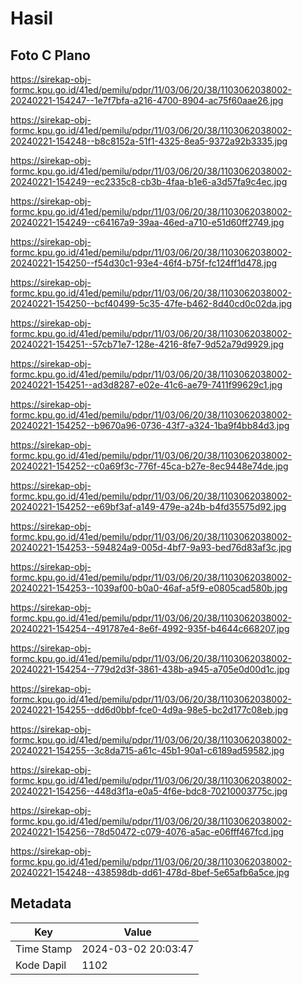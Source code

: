 # Hasil

## Foto C Plano

https://sirekap-obj-formc.kpu.go.id/41ed/pemilu/pdpr/11/03/06/20/38/1103062038002-20240221-154247--1e7f7bfa-a216-4700-8904-ac75f60aae26.jpg

https://sirekap-obj-formc.kpu.go.id/41ed/pemilu/pdpr/11/03/06/20/38/1103062038002-20240221-154248--b8c8152a-51f1-4325-8ea5-9372a92b3335.jpg

https://sirekap-obj-formc.kpu.go.id/41ed/pemilu/pdpr/11/03/06/20/38/1103062038002-20240221-154249--ec2335c8-cb3b-4faa-b1e6-a3d57fa9c4ec.jpg

https://sirekap-obj-formc.kpu.go.id/41ed/pemilu/pdpr/11/03/06/20/38/1103062038002-20240221-154249--c64167a9-39aa-46ed-a710-e51d60ff2749.jpg

https://sirekap-obj-formc.kpu.go.id/41ed/pemilu/pdpr/11/03/06/20/38/1103062038002-20240221-154250--f54d30c1-93e4-46f4-b75f-fc124ff1d478.jpg

https://sirekap-obj-formc.kpu.go.id/41ed/pemilu/pdpr/11/03/06/20/38/1103062038002-20240221-154250--bcf40499-5c35-47fe-b462-8d40cd0c02da.jpg

https://sirekap-obj-formc.kpu.go.id/41ed/pemilu/pdpr/11/03/06/20/38/1103062038002-20240221-154251--57cb71e7-128e-4216-8fe7-9d52a79d9929.jpg

https://sirekap-obj-formc.kpu.go.id/41ed/pemilu/pdpr/11/03/06/20/38/1103062038002-20240221-154251--ad3d8287-e02e-41c6-ae79-7411f99629c1.jpg

https://sirekap-obj-formc.kpu.go.id/41ed/pemilu/pdpr/11/03/06/20/38/1103062038002-20240221-154252--b9670a96-0736-43f7-a324-1ba9f4bb84d3.jpg

https://sirekap-obj-formc.kpu.go.id/41ed/pemilu/pdpr/11/03/06/20/38/1103062038002-20240221-154252--c0a69f3c-776f-45ca-b27e-8ec9448e74de.jpg

https://sirekap-obj-formc.kpu.go.id/41ed/pemilu/pdpr/11/03/06/20/38/1103062038002-20240221-154252--e69bf3af-a149-479e-a24b-b4fd35575d92.jpg

https://sirekap-obj-formc.kpu.go.id/41ed/pemilu/pdpr/11/03/06/20/38/1103062038002-20240221-154253--594824a9-005d-4bf7-9a93-bed76d83af3c.jpg

https://sirekap-obj-formc.kpu.go.id/41ed/pemilu/pdpr/11/03/06/20/38/1103062038002-20240221-154253--1039af00-b0a0-46af-a5f9-e0805cad580b.jpg

https://sirekap-obj-formc.kpu.go.id/41ed/pemilu/pdpr/11/03/06/20/38/1103062038002-20240221-154254--491787e4-8e6f-4992-935f-b4644c668207.jpg

https://sirekap-obj-formc.kpu.go.id/41ed/pemilu/pdpr/11/03/06/20/38/1103062038002-20240221-154254--779d2d3f-3861-438b-a945-a705e0d00d1c.jpg

https://sirekap-obj-formc.kpu.go.id/41ed/pemilu/pdpr/11/03/06/20/38/1103062038002-20240221-154255--dd6d0bbf-fce0-4d9a-98e5-bc2d177c08eb.jpg

https://sirekap-obj-formc.kpu.go.id/41ed/pemilu/pdpr/11/03/06/20/38/1103062038002-20240221-154255--3c8da715-a61c-45b1-90a1-c6189ad59582.jpg

https://sirekap-obj-formc.kpu.go.id/41ed/pemilu/pdpr/11/03/06/20/38/1103062038002-20240221-154256--448d3f1a-e0a5-4f6e-bdc8-70210003775c.jpg

https://sirekap-obj-formc.kpu.go.id/41ed/pemilu/pdpr/11/03/06/20/38/1103062038002-20240221-154256--78d50472-c079-4076-a5ac-e06fff467fcd.jpg

https://sirekap-obj-formc.kpu.go.id/41ed/pemilu/pdpr/11/03/06/20/38/1103062038002-20240221-154248--438598db-dd61-478d-8bef-5e65afb6a5ce.jpg


## Metadata

| Key        | Value               |
| ---------- | ------------------- |
| Time Stamp | 2024-03-02 20:03:47 |
| Kode Dapil | 1102                |



